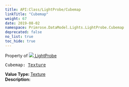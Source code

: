 ```yaml
---
title: API:Class/LightProbe/Cubemap
linkTitle: "Cubemap"
weight: 67
date: 2019-08-02
namespace: Primrose.DataModel.Lights.LightProbe.Cubemap
deprecated: false
no_list: true
toc_hide: true
---
```

Property of <a href="/docs/api-reference/Class/LightProbe"><img src="/icons/silk/contrast.png"/>&nbsp;LightProbe</a>
<pre class="method-declaration">
Cubemap: <a class="type" href="/docs/api-reference/Misc/Texture">Texture</a></pre>
<b>Value Type: </b>
<a class="type" href="/docs/api-reference/Misc/Texture">Texture</a>
<br/>
<b>Description: </b>